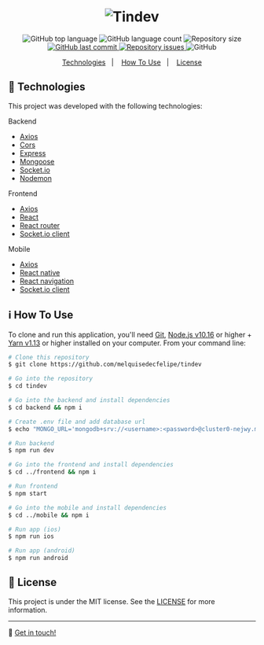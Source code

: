 <h1 align="center">
    <img alt="Tindev" src="https://res.cloudinary.com/dtifsqadc/image/upload/v1570725817/logo_2x_s1w11p.png" />
</h1>

<p align="center">
  <img alt="GitHub top language" src="https://img.shields.io/github/languages/top/melquisedecfelipe/tindev.svg">

  <img alt="GitHub language count" src="https://img.shields.io/github/languages/count/melquisedecfelipe/tindev.svg">

  <img alt="Repository size" src="https://img.shields.io/github/repo-size/melquisedecfelipe/tindev.svg">
  
  <a href="https://github.com/melquisedecfelipe/tindev/commits/master">
    <img alt="GitHub last commit" src="https://img.shields.io/github/last-commit/melquisedecfelipe/tindev.svg">
  </a>

  <a href="https://github.com/melquisedecfelipe/tindev/issues">
    <img alt="Repository issues" src="https://img.shields.io/github/issues/melquisedecfelipe/tindev.svg">
  </a>

  <img alt="GitHub" src="https://img.shields.io/github/license/melquisedecfelipe/tindev.svg">
</p>

<p align="center">
  <a href="#rocket-technologies">Technologies</a>&nbsp;&nbsp;&nbsp;|&nbsp;&nbsp;&nbsp;
  <a href="#information_source-how-to-use">How To Use</a>&nbsp;&nbsp;&nbsp;|&nbsp;&nbsp;&nbsp;
  <a href="#memo-license">License</a>
</p>

## :rocket: Technologies

This project was developed with the following technologies:

Backend

- [Axios](https://github.com/axios/axios)
- [Cors](https://github.com/expressjs/cors)
- [Express](https://expressjs.com/)
- [Mongoose](https://mongoosejs.com/mul)
- [Socket.io](http://socket.io/)
- [Nodemon](https://nodemon.io/)

Frontend

- [Axios](https://github.com/axios/axios)
- [React](https://reactjs.org/)
- [React router](https://reacttraining.com/react-router/)
- [Socket.io client](https://github.com/socketio/socket.io-client)

Mobile

- [Axios](https://github.com/axios/axios)
- [React native](https://facebook.github.io/react-native/)
- [React navigation](https://reactnavigation.org/)
- [Socket.io client](https://github.com/socketio/socket.io-client)

## :information_source: How To Use

To clone and run this application, you'll need [Git](https://git-scm.com), [Node.js v10.16](https://nodejs.org/) or higher + [Yarn v1.13](https://yarnpkg.com/) or higher installed on your computer. From your command line:

```bash
# Clone this repository
$ git clone https://github.com/melquisedecfelipe/tindev

# Go into the repository
$ cd tindev

# Go into the backend and install dependencies
$ cd backend && npm i

# Create .env file and add database url
$ echo "MONGO_URL='mongodb+srv://<username>:<password>@cluster0-nejwy.mongodb.net/tindev?retryWrites=true&w=majority'" >> .env

# Run backend
$ npm run dev

# Go into the frontend and install dependencies
$ cd ../frontend && npm i

# Run frontend
$ npm start

# Go into the mobile and install dependencies
$ cd ../mobile && npm i

# Run app (ios)
$ npm run ios

# Run app (android)
$ npm run android
```

## :memo: License

This project is under the MIT license. See the [LICENSE](https://github.com/melquisedecfelipe/tindev/blob/master/LICENSE) for more information.

---

:wave: [Get in touch!](https://www.linkedin.com/in/melquisedecfelipe/)
